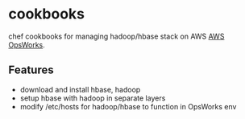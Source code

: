 cookbooks
=========

chef cookbooks for managing hadoop/hbase stack on AWS [AWS OpsWorks](http://aws.amazon.com/opsworks).

Features
--------
* download and install hbase, hadoop
* setup hbase with hadoop in separate layers
* modify /etc/hosts for hadoop/hbase to function in OpsWorks env



